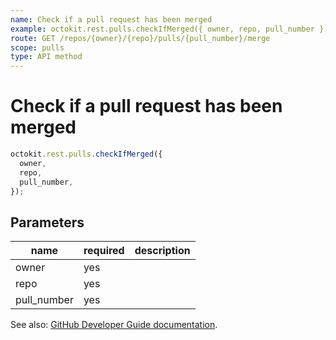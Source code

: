 ```yaml
---
name: Check if a pull request has been merged
example: octokit.rest.pulls.checkIfMerged({ owner, repo, pull_number })
route: GET /repos/{owner}/{repo}/pulls/{pull_number}/merge
scope: pulls
type: API method
---
```


# Check if a pull request has been merged

```js
octokit.rest.pulls.checkIfMerged({
  owner,
  repo,
  pull_number,
});
```

## Parameters

<table>
  <thead>
    <tr>
      <th>name</th>
      <th>required</th>
      <th>description</th>
    </tr>
  </thead>
  <tbody>
    <tr><td>owner</td><td>yes</td><td>

</td></tr>
<tr><td>repo</td><td>yes</td><td>

</td></tr>
<tr><td>pull_number</td><td>yes</td><td>

</td></tr>
  </tbody>
</table>

See also: [GitHub Developer Guide documentation](https://docs.github.com/rest/reference/pulls/#check-if-a-pull-request-has-been-merged).
